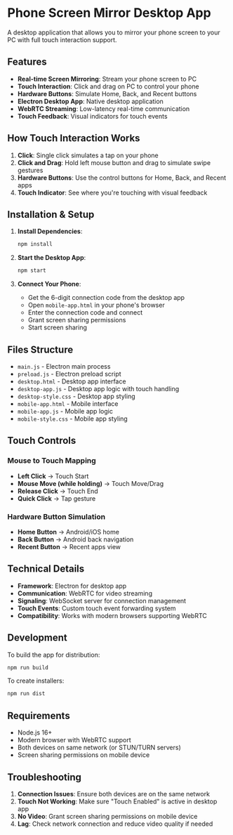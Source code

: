 # Phone Screen Mirror Desktop App

A desktop application that allows you to mirror your phone screen to your PC with full touch interaction support.

## Features

- **Real-time Screen Mirroring**: Stream your phone screen to PC
- **Touch Interaction**: Click and drag on PC to control your phone
- **Hardware Buttons**: Simulate Home, Back, and Recent buttons
- **Electron Desktop App**: Native desktop application
- **WebRTC Streaming**: Low-latency real-time communication
- **Touch Feedback**: Visual indicators for touch events

## How Touch Interaction Works

1. **Click**: Single click simulates a tap on your phone
2. **Click and Drag**: Hold left mouse button and drag to simulate swipe gestures
3. **Hardware Buttons**: Use the control buttons for Home, Back, and Recent apps
4. **Touch Indicator**: See where you're touching with visual feedback

## Installation & Setup

1. **Install Dependencies**:
   ```bash
   npm install
   ```

2. **Start the Desktop App**:
   ```bash
   npm start
   ```

3. **Connect Your Phone**:
   - Get the 6-digit connection code from the desktop app
   - Open `mobile-app.html` in your phone's browser
   - Enter the connection code and connect
   - Grant screen sharing permissions
   - Start screen sharing

## Files Structure

- `main.js` - Electron main process
- `preload.js` - Electron preload script
- `desktop.html` - Desktop app interface
- `desktop-app.js` - Desktop app logic with touch handling
- `desktop-style.css` - Desktop app styling
- `mobile-app.html` - Mobile interface
- `mobile-app.js` - Mobile app logic
- `mobile-style.css` - Mobile app styling

## Touch Controls

### Mouse to Touch Mapping
- **Left Click** → Touch Start
- **Mouse Move (while holding)** → Touch Move/Drag
- **Release Click** → Touch End
- **Quick Click** → Tap gesture

### Hardware Button Simulation
- **Home Button** → Android/iOS home
- **Back Button** → Android back navigation
- **Recent Button** → Recent apps view

## Technical Details

- **Framework**: Electron for desktop app
- **Communication**: WebRTC for video streaming
- **Signaling**: WebSocket server for connection management
- **Touch Events**: Custom touch event forwarding system
- **Compatibility**: Works with modern browsers supporting WebRTC

## Development

To build the app for distribution:
```bash
npm run build
```

To create installers:
```bash
npm run dist
```

## Requirements

- Node.js 16+
- Modern browser with WebRTC support
- Both devices on same network (or STUN/TURN servers)
- Screen sharing permissions on mobile device

## Troubleshooting

1. **Connection Issues**: Ensure both devices are on the same network
2. **Touch Not Working**: Make sure "Touch Enabled" is active in desktop app
3. **No Video**: Grant screen sharing permissions on mobile device
4. **Lag**: Check network connection and reduce video quality if needed
